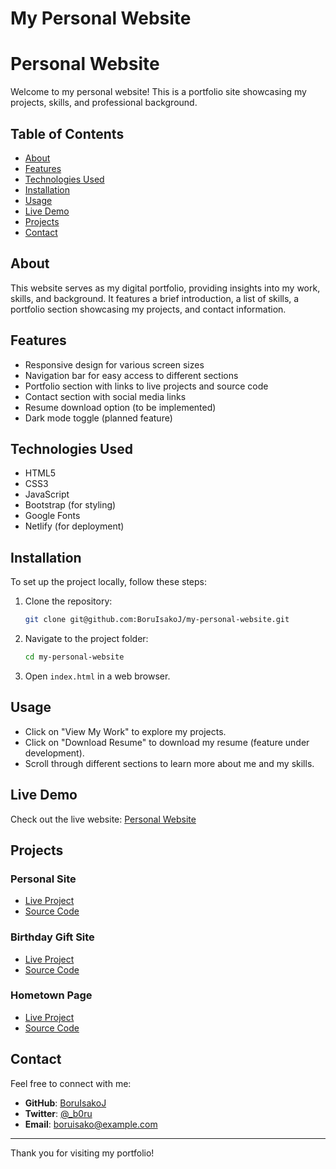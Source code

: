 # My Personal Website
# Personal Website

Welcome to my personal website! This is a portfolio site showcasing my projects, skills, and professional background.

## Table of Contents

- [About](#about)
- [Features](#features)
- [Technologies Used](#technologies-used)
- [Installation](#installation)
- [Usage](#usage)
- [Live Demo](#live-demo)
- [Projects](#projects)
- [Contact](#contact)

## About

This website serves as my digital portfolio, providing insights into my work, skills, and background. It features a brief introduction, a list of skills, a portfolio section showcasing my projects, and contact information.

## Features

- Responsive design for various screen sizes
- Navigation bar for easy access to different sections
- Portfolio section with links to live projects and source code
- Contact section with social media links
- Resume download option (to be implemented)
- Dark mode toggle (planned feature)

## Technologies Used

- HTML5
- CSS3
- JavaScript
- Bootstrap (for styling)
- Google Fonts
- Netlify (for deployment)

## Installation

To set up the project locally, follow these steps:

1. Clone the repository:
   ```sh
   git clone git@github.com:BoruIsakoJ/my-personal-website.git
   ```
2. Navigate to the project folder:
   ```sh
   cd my-personal-website
   ```
3. Open `index.html` in a web browser.

## Usage

- Click on "View My Work" to explore my projects.
- Click on "Download Resume" to download my resume (feature under development).
- Scroll through different sections to learn more about me and my skills.

## Live Demo

Check out the live website: [Personal Website](https://superlative-pasca-598d8b.netlify.app/)

## Projects

### Personal Site

- [Live Project](https://superlative-pasca-598d8b.netlify.app/)
- [Source Code](https://github.com/BoruIsakoJ/my-personal-website)

### Birthday Gift Site

- [Live Project](https://poetic-entremet-06fb04.netlify.app/)
- [Source Code](https://github.com/BoruIsakoJ/Birthday-Gift-Site)

### Hometown Page

- [Live Project](https://lambent-salmiakki-bd8113.netlify.app/)
- [Source Code](https://github.com/BoruIsakoJ/Hometown-Page)

## Contact

Feel free to connect with me:

- **GitHub**: [BoruIsakoJ](https://github.com/BoruIsakoJ)
- **Twitter**: [@_b0ru](https://x.com/_b0ru)
- **Email**: [boruisako@example.com](mailto:isco.jaldy@gmail.com)

---

Thank you for visiting my portfolio!

